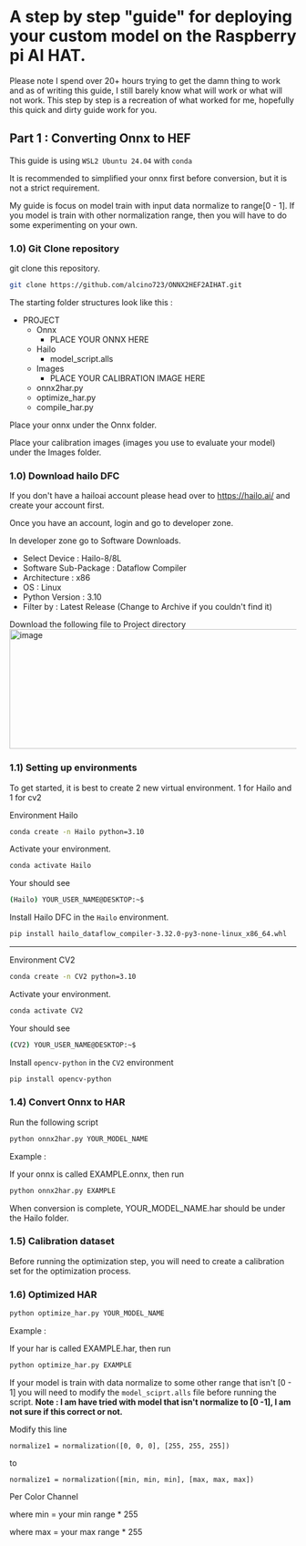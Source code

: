 # A step by step "guide" for deploying your custom model on the Raspberry pi AI HAT. 

Please note I spend over 20+ hours trying to get the damn thing to work and as of writing this guide, I still barely know what will work or what will not work. 
This step by step is a recreation of what worked for me, hopefully this quick and dirty guide work for you.

## Part 1 : Converting Onnx to HEF

This guide is using `WSL2 Ubuntu 24.04` with `conda`

It is recommended to simplified your onnx first before conversion, but it is not a strict requirement.

My guide is focus on model train with input data normalize to range[0 - 1]. If you model is train with other normalization range, then you will have to do some experimenting on your own. 

### 1.0) Git Clone repository

git clone this repository. 

```bash
git clone https://github.com/alcino723/ONNX2HEF2AIHAT.git
```

The starting folder structures look like this : 

- PROJECT
  - Onnx
    - PLACE YOUR ONNX HERE
  - Hailo
    - model_script.alls
  - Images
    - PLACE YOUR CALIBRATION IMAGE HERE
  - onnx2har.py
  - optimize_har.py
  - compile_har.py

Place your onnx under the Onnx folder.

Place your calibration images (images you use to evaluate your model) under the Images folder. 

### 1.0) Download hailo DFC

If you don't have a hailoai account please head over to https://hailo.ai/ and create your account first.

Once you have an account, login and go to developer zone.

In developer zone go to Software Downloads.

 - Select Device : Hailo-8/8L
 - Software Sub-Package : Dataflow Compiler
 - Architecture : x86
 - OS : Linux
 - Python Version : 3.10
 - Filter by : Latest Release (Change to Archive if you couldn't find it)

Download the following file to Project directory
<img width="1994" height="210" alt="image" src="https://github.com/user-attachments/assets/4a17d40d-b67b-4bbe-802c-f3f997e2d331" />

### 1.1) Setting up environments 

To get started, it is best to create 2 new virtual environment. 1 for Hailo and 1 for cv2

Environment Hailo 

```bash
conda create -n Hailo python=3.10
```

Activate your environment.

```bash
conda activate Hailo
```

Your should see 

```bash 
(Hailo) YOUR_USER_NAME@DESKTOP:~$
```

Install Hailo DFC in the `Hailo` environment.

```bash 
pip install hailo_dataflow_compiler-3.32.0-py3-none-linux_x86_64.whl
```

---------------

Environment CV2

```bash
conda create -n CV2 python=3.10
```

Activate your environment.

```bash
conda activate CV2
```

Your should see 

```bash 
(CV2) YOUR_USER_NAME@DESKTOP:~$

```

Install `opencv-python` in the `CV2` environment

```bash
pip install opencv-python
```

### 1.4) Convert Onnx to HAR

Run the following script

```bash
python onnx2har.py YOUR_MODEL_NAME
```

Example :

If your onnx is called EXAMPLE.onnx, then run

```bash
python onnx2har.py EXAMPLE
```

When conversion is complete, YOUR_MODEL_NAME.har should be under the Hailo folder.

### 1.5) Calibration dataset 

Before running the optimization step, you will need to create a calibration set for the optimization process.



### 1.6) Optimized HAR 


```bash
python optimize_har.py YOUR_MODEL_NAME
```

Example :

If your har is called EXAMPLE.har, then run

```bash
python optimize_har.py EXAMPLE
```

If your model is train with data normalize to some other range that isn't [0 - 1] you will need to modify the `model_sciprt.alls` file before running the script. 
**Note : I am have tried with model that isn't normalize to [0 -1], I am not sure if this correct or not.**

Modify this line 

`normalize1 = normalization([0, 0, 0], [255, 255, 255])`

to 

`normalize1 = normalization([min, min, min], [max, max, max])` 

Per Color Channel

where min = your min range * 255

where max = your max range * 255






      


